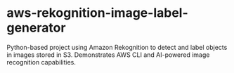 # aws-rekognition-image-label-generator
Python-based project using Amazon Rekognition to detect and label objects in images stored in S3. Demonstrates AWS CLI and AI-powered image recognition capabilities.
